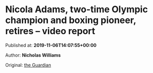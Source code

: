 
# Nicola Adams, two-time Olympic champion and boxing pioneer, retires – video report

Published at: **2019-11-06T14:07:55+00:00**

Author: **Nicholas Williams**

Original: [the Guardian](https://www.theguardian.com/sport/video/2019/nov/06/nicola-adams-two-time-olympic-champion-and-boxing-pioneer-retires-video-report)


